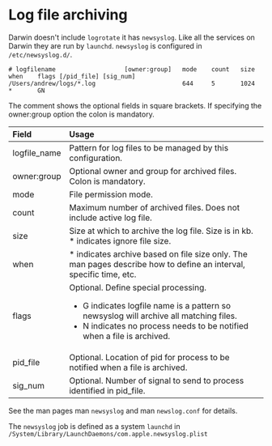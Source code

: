 # Log file archiving

Darwin doesn't include `logrotate` it has `newsyslog`. Like all the services on Darwin they are run by `launchd`. `newsyslog` is configured in `/etc/newsyslog.d/`.

```
# logfilename                   [owner:group]   mode    count   size    when    flags [/pid_file] [sig_num]
/Users/andrew/logs/*.log                        644     5       1024    *       GN
```

The comment shows the optional fields in square brackets.  If specifying the owner:group option the colon is mandatory.

| Field        | Usage |
| :-----       | :----- |
| logfile_name | Pattern for log files to be managed by this configuration. |
| owner:group  | Optional owner and group for archived files.  Colon is mandatory. |
| mode         | File permission mode. |
| count        | Maximum number of archived files.  Does not include active log file. |
| size         | Size at which to archive the log file.  Size is in kb.  * indicates ignore file size. |
| when         | * indicates archive based on file size only.  The man pages describe how to define an interval, specific time, etc. |
| flags        | Optional.  Define special processing.  <ul><li>G indicates logfile name is a pattern so newsyslog will archive all matching files.</li><li>N indicates no process needs to be notified when a file is archived.</li></ul>|
| pid_file     | Optional. Location of pid for process to be notified when a file is archived.|
| sig_num      | Optional.  Number of signal to send to process identified in pid_file.|


See the man pages man `newsyslog` and man `newslog.conf` for details.

The `newsyslog` job is defined as a system `launchd` in `/System/Library/LaunchDaemons/com.apple.newsyslog.plist`